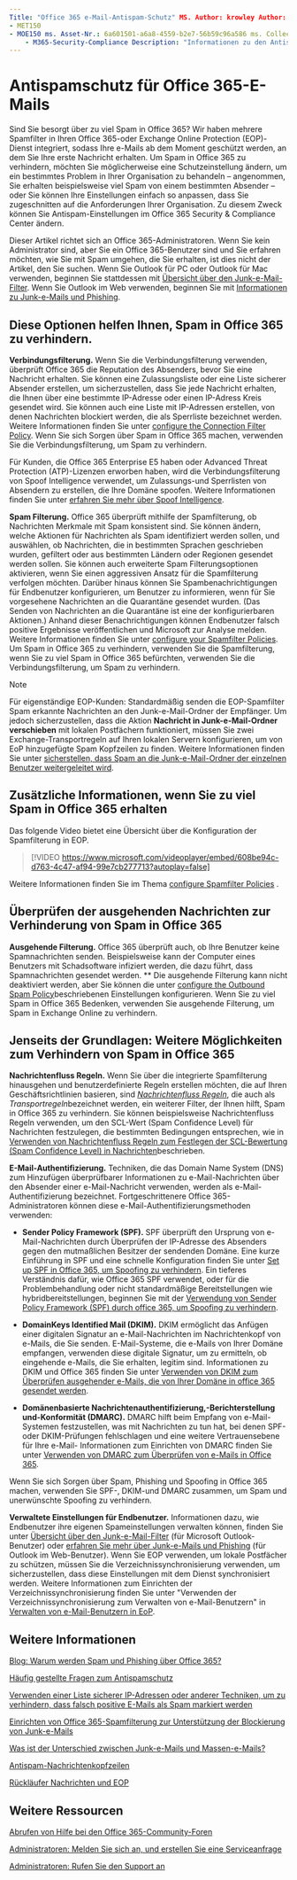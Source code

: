 ```yaml
---
Title: "Office 365 e-Mail-Antispam-Schutz" MS. Author: krowley Author: kccross Manager: laurawi ms. Date: 6/29/2018 ms. Audience: admin ms. Topic: Overview ms. Service: O365-seccomp localization_priority: normal Search. appverid:
- MET150
- MOE150 ms. Asset-Nr.: 6a601501-a6a8-4559-b2e7-56b59c96a586 ms. Collection:
    - M365-Security-Compliance Description: "Informationen zu den Antispam-Einstellungen und-Filtern, die Ihnen helfen, Spam in Exchange Online und Office 365 zu verhindern. Zu viel Spam in Office 365? Sie können Ihre Spamfilter und Anti-Spam-Richtlinieneinstellungen anpassen. "
---
```


# <a name="office-365-email-anti-spam-protection"></a>Antispamschutz für Office 365-E-Mails

Sind Sie besorgt über zu viel Spam in Office 365? Wir haben mehrere Spamfilter in Ihren Office 365-oder Exchange Online Protection (EOP)-Dienst integriert, sodass Ihre e-Mails ab dem Moment geschützt werden, an dem Sie Ihre erste Nachricht erhalten. Um Spam in Office 365 zu verhindern, möchten Sie möglicherweise eine Schutzeinstellung ändern, um ein bestimmtes Problem in Ihrer Organisation zu behandeln – angenommen, Sie erhalten beispielsweise viel Spam von einem bestimmten Absender – oder Sie können Ihre Einstellungen einfach so anpassen, dass Sie zugeschnitten auf die Anforderungen Ihrer Organisation. Zu diesem Zweck können Sie Antispam-Einstellungen im Office 365 Security &amp; Compliance Center ändern.
  
Dieser Artikel richtet sich an Office 365-Administratoren. Wenn Sie kein Administrator sind, aber Sie ein Office 365-Benutzer sind und Sie erfahren möchten, wie Sie mit Spam umgehen, die Sie erhalten, ist dies nicht der Artikel, den Sie suchen. Wenn Sie Outlook für PC oder Outlook für Mac verwenden, beginnen Sie stattdessen mit [Übersicht über den Junk-e-Mail-Filter](https://support.office.com/article/5ae3ea8e-cf41-4fa0-b02a-3b96e21de089). Wenn Sie Outlook im Web verwenden, beginnen Sie mit [Informationen zu Junk-e-Mails und Phishing](https://support.office.com/article/86c1d76f-4d5a-4967-9647-35665dc17c31).
  
## <a name="these-options-help-you-prevent-spam-in-office-365"></a>Diese Optionen helfen Ihnen, Spam in Office 365 zu verhindern.

 **Verbindungsfilterung.** Wenn Sie die Verbindungsfilterung verwenden, überprüft Office 365 die Reputation des Absenders, bevor Sie eine Nachricht erhalten. Sie können eine Zulassungsliste oder eine Liste sicherer Absender erstellen, um sicherzustellen, dass Sie jede Nachricht erhalten, die Ihnen über eine bestimmte IP-Adresse oder einen IP-Adress Kreis gesendet wird. Sie können auch eine Liste mit IP-Adressen erstellen, von denen Nachrichten blockiert werden, die als Sperrliste bezeichnet werden. Weitere Informationen finden Sie unter [configure the Connection Filter Policy](https://technet.microsoft.com/library/jj200718%28v=exchg.150%29.aspx). Wenn Sie sich Sorgen über Spam in Office 365 machen, verwenden Sie die Verbindungsfilterung, um Spam zu verhindern.
  
Für Kunden, die Office 365 Enterprise E5 haben oder Advanced Threat Protection (ATP)-Lizenzen erworben haben, wird die Verbindungsfilterung von Spoof Intelligence verwendet, um Zulassungs-und Sperrlisten von Absendern zu erstellen, die Ihre Domäne spoofen. Weitere Informationen finden Sie unter [erfahren Sie mehr über Spoof Intelligence](https://go.microsoft.com/fwlink/?LinkID=735009).
  
 **Spam Filterung.** Office 365 überprüft mithilfe der Spamfilterung, ob Nachrichten Merkmale mit Spam konsistent sind. Sie können ändern, welche Aktionen für Nachrichten als Spam identifiziert werden sollen, und auswählen, ob Nachrichten, die in bestimmten Sprachen geschrieben wurden, gefiltert oder aus bestimmten Ländern oder Regionen gesendet werden sollen. Sie können auch erweiterte Spam Filterungsoptionen aktivieren, wenn Sie einen aggressiven Ansatz für die Spamfilterung verfolgen möchten. Darüber hinaus können Sie Spambenachrichtigungen für Endbenutzer konfigurieren, um Benutzer zu informieren, wenn für Sie vorgesehene Nachrichten an die Quarantäne gesendet wurden. (Das Senden von Nachrichten an die Quarantäne ist eine der konfigurierbaren Aktionen.) Anhand dieser Benachrichtigungen können Endbenutzer falsch positive Ergebnisse veröffentlichen und Microsoft zur Analyse melden. Weitere Informationen finden Sie unter [configure your Spamfilter Policies](https://go.microsoft.com/fwlink/p/?LinkId=617147). Um Spam in Office 365 zu verhindern, verwenden Sie die Spamfilterung, wenn Sie zu viel Spam in Office 365 befürchten, verwenden Sie die Verbindungsfilterung, um Spam zu verhindern.
  
> [!NOTE]
> Für eigenständige EOP-Kunden: Standardmäßig senden die EOP-Spamfilter Spam erkannte Nachrichten an den Junk-e-Mail-Ordner der Empfänger. Um jedoch sicherzustellen, dass die Aktion **Nachricht in Junk-e-Mail-Ordner verschieben** mit lokalen Postfächern funktioniert, müssen Sie zwei Exchange-Transportregeln auf Ihren lokalen Servern konfigurieren, um von EoP hinzugefügte Spam Kopfzeilen zu finden. Weitere Informationen finden Sie unter [sicherstellen, dass Spam an die Junk-e-Mail-Ordner der einzelnen Benutzer weitergeleitet wird](https://technet.microsoft.com/library/jj837173%28v=exchg.150%29.aspx). 
  
## <a name="extra-information-if-you-receive-too-much-spam-in-office-365"></a>Zusätzliche Informationen, wenn Sie zu viel Spam in Office 365 erhalten

Das folgende Video bietet eine Übersicht über die Konfiguration der Spamfilterung in EOP.
  
> [!VIDEO https://www.microsoft.com/videoplayer/embed/608be94c-d763-4c47-af94-99e7cb277713?autoplay=false]
  
Weitere Informationen finden Sie im Thema [configure Spamfilter Policies](https://go.microsoft.com/fwlink/p/?LinkId=617147) .
  
## <a name="check-your-outgoing-messages-to-prevent-spam-in-office-365"></a>Überprüfen der ausgehenden Nachrichten zur Verhinderung von Spam in Office 365

 **Ausgehende Filterung.** Office 365 überprüft auch, ob Ihre Benutzer keine Spamnachrichten senden. Beispielsweise kann der Computer eines Benutzers mit Schadsoftware infiziert werden, die dazu führt, dass Spamnachrichten gesendet werden. ** Die ausgehende Filterung kann nicht deaktiviert werden, aber Sie können die unter [configure the Outbound Spam Policy](https://technet.microsoft.com/library/jj200737%28v=exchg.150%29.aspx)beschriebenen Einstellungen konfigurieren. Wenn Sie zu viel Spam in Office 365 Bedenken, verwenden Sie ausgehende Filterung, um Spam in Exchange Online zu verhindern.
  
## <a name="beyond-the-basics-more-ways-to-prevent-spam-in-office-365"></a>Jenseits der Grundlagen: Weitere Möglichkeiten zum Verhindern von Spam in Office 365

 **Nachrichtenfluss Regeln.** Wenn Sie über die integrierte Spamfilterung hinausgehen und benutzerdefinierte Regeln erstellen möchten, die auf Ihren Geschäftsrichtlinien basieren, sind *[Nachrichtenfluss Regeln](https://technet.microsoft.com/library/jj919238%28v=exchg.150%29.aspx)*, die auch als *Transportregeln*bezeichnet werden, ein weiterer Filter, der Ihnen hilft, Spam in Office 365 zu verhindern. Sie können beispielsweise Nachrichtenfluss Regeln verwenden, um den SCL-Wert (Spam Confidence Level) für Nachrichten festzulegen, die bestimmten Bedingungen entsprechen, wie in [Verwenden von Nachrichtenfluss Regeln zum Festlegen der SCL-Bewertung (Spam Confidence Level) in Nachrichten](https://technet.microsoft.com/library/dn798345%28v=exchg.150%29.aspx)beschrieben.
  
 **E-Mail-Authentifizierung.** Techniken, die das Domain Name System (DNS) zum Hinzufügen überprüfbarer Informationen zu e-Mail-Nachrichten über den Absender einer e-Mail-Nachricht verwenden, werden als e-Mail-Authentifizierung bezeichnet. Fortgeschrittenere Office 365-Administratoren können diese e-Mail-Authentifizierungsmethoden verwenden:
  
- **Sender Policy Framework (SPF).** SPF überprüft den Ursprung von e-Mail-Nachrichten durch Überprüfen der IP-Adresse des Absenders gegen den mutmaßlichen Besitzer der sendenden Domäne. Eine kurze Einführung in SPF und eine schnelle Konfiguration finden Sie unter [Set up SPF in Office 365, um Spoofing zu verhindern](https://technet.microsoft.com/library/dn789058%28v=exchg.150%29.aspx). Ein tieferes Verständnis dafür, wie Office 365 SPF verwendet, oder für die Problembehandlung oder nicht standardmäßige Bereitstellungen wie hybridbereitstellungen, beginnen Sie mit der [Verwendung von Sender Policy Framework (SPF) durch office 365, um Spoofing zu verhindern](https://technet.microsoft.com/library/mt712724%28v=exchg.150%29.aspx).

- **DomainKeys Identified Mail (DKIM).** DKIM ermöglicht das Anfügen einer digitalen Signatur an e-Mail-Nachrichten im Nachrichtenkopf von e-Mails, die Sie senden. E-Mail-Systeme, die e-Mails von Ihrer Domäne empfangen, verwenden diese digitale Signatur, um zu ermitteln, ob eingehende e-Mails, die Sie erhalten, legitim sind. Informationen zu DKIM und Office 365 finden Sie unter [Verwenden von DKIM zum Überprüfen ausgehender e-Mails, die von Ihrer Domäne in office 365 gesendet werden](https://technet.microsoft.com/library/mt695945%28v=exchg.150%29.aspx).

- **Domänenbasierte Nachrichtenauthentifizierung,-Berichterstellung und-Konformität (DMARC).** DMARC hilft beim Empfang von e-Mail-Systemen festzustellen, was mit Nachrichten zu tun hat, bei denen SPF-oder DKIM-Prüfungen fehlschlagen und eine weitere Vertrauensebene für Ihre e-Mail- Informationen zum Einrichten von DMARC finden Sie unter [Verwenden von DMARC zum Überprüfen von e-Mails in Office 365](https://technet.microsoft.com/library/mt734386%28v=exchg.150%29.aspx).

Wenn Sie sich Sorgen über Spam, Phishing und Spoofing in Office 365 machen, verwenden Sie SPF-, DKIM-und DMARC zusammen, um Spam und unerwünschte Spoofing zu verhindern.
  
 **Verwaltete Einstellungen für Endbenutzer.** Informationen dazu, wie Endbenutzer ihre eigenen Spameinstellungen verwalten können, finden Sie unter [Übersicht über den Junk-e-Mail-Filter](https://go.microsoft.com/fwlink/?LinkId=270065) (für Microsoft Outlook-Benutzer) oder [erfahren Sie mehr über Junk-e-Mails und Phishing](https://go.microsoft.com/fwlink/?LinkId=270068) (für Outlook im Web-Benutzer). Wenn Sie EOP verwenden, um lokale Postfächer zu schützen, müssen Sie die Verzeichnissynchronisierung verwenden, um sicherzustellen, dass diese Einstellungen mit dem Dienst synchronisiert werden. Weitere Informationen zum Einrichten der Verzeichnissynchronisierung finden Sie unter "Verwenden der Verzeichnissynchronisierung zum Verwalten von e-Mail-Benutzern" in [Verwalten von e-Mail-Benutzern in EoP](https://technet.microsoft.com/library/dn636911%28v=exchg.150%29.aspx).
  
## <a name="for-more-information"></a>Weitere Informationen

[Blog: Warum werden Spam und Phishing über Office 365?](https://go.microsoft.com/fwlink/?LinkId=528179 )
  
[Häufig gestellte Fragen zum Antispamschutz](https://technet.microsoft.com/library/jj937231%28v=exchg.150%29.aspx)
  
[Verwenden einer Liste sicherer IP-Adressen oder anderer Techniken, um zu verhindern, dass falsch positive E-Mails als Spam markiert werden](prevent-email-from-being-marked-as-spam-0.md)
  
[Einrichten von Office 365-Spamfilterung zur Unterstützung der Blockierung von Junk-e-Mails](block-email-spam-to-prevent-false-negatives.md)
  
[Was ist der Unterschied zwischen Junk-e-Mails und Massen-e-Mails?](https://technet.microsoft.com/library/dn720441%28v=exchg.150%29.aspx)
  
[Antispam-Nachrichtenkopfzeilen](https://technet.microsoft.com/library/dn205071%28v=exchg.150%29.aspx)
  
[Rückläufer Nachrichten und EOP](https://technet.microsoft.com/library/dn499795%28v=exchg.150%29.aspx)

## <a name="more-resources"></a>Weitere Ressourcen

[Abrufen von Hilfe bei den Office 365-Community-Foren](https://go.microsoft.com/fwlink/p/?LinkId=518605)
  
[Administratoren: Melden Sie sich an, und erstellen Sie eine Serviceanfrage](https://go.microsoft.com/fwlink/p/?LinkId=519124)
  
[Administratoren: Rufen Sie den Support an](https://go.microsoft.com/fwlink/p/?LinkID=518322)
